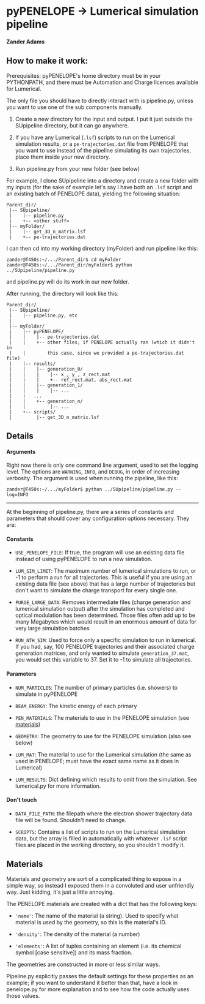 # pyPENELOPE -> Lumerical simulation pipeline
#### Zander Adams

## How to make it work:

Prerequisites: pyPENELOPE's home directory must be in your PYTHONPATH, and
there must be Automation and Charge licenses available for Lumerical.

The only file you should have to directly interact with is pipeline.py, unless
you want to use one of the sub components manually. 

1. Create a new directory for the input and output. I put it just outside the
SUpipeline directory, but it can go anywhere. 

2. If you have any Lumerical (`.lsf`) scripts to run on the Lumerical
simulation results, or a `pe-trajectories.dat` file from PENELOPE that you want
to use instead of the pipeline simulating its own trajectories, place them
inside your new directory.

3. Run pipeline.py from your new folder (see below)

For example, I clone SUpipeline into a directory and create a new folder with
my inputs (for the sake of example let's say I have both an `.lsf` script and an
existing batch of PENELOPE data), yielding the following situation:

```
Parent_dir/
 |-- SUpipeline/
 |    |-- pipeline.py
 |    +-- <other stuff>
 |-- myFolder/
 |    |-- get_3D_n_matrix.lsf
 |    +-- pe-trajectories.dat
```

I can then cd into my working directory (myFolder) and run pipeline like this:

```console
zander@T450s:~/.../Parent_dir$ cd myFolder
zander@T450s:~/.../Parent_dir/myFolder$ python ../SUpipeline/pipeline.py
```

and pipeline.py will do its work in our new folder.

After running, the directory will look like this:
```
Parent_dir/
 |-- SUpipeline/
 |    |-- pipeline.py, etc
 |
 |-- myFolder/
 |    |-- pyPENELOPE/
 |    |    |-- pe-trajectories.dat
 |    |    +-- other files, if PENELOPE actually ran (which it didn't in
 |    |        this case, since we provided a pe-trajectories.dat file) 
 |    |-- results/
 |    |    |-- generation_0/
 |    |    |    |-- x_, y_, z_rect.mat
 |    |    |    +-- ref_rect.mat, abs_rect.mat
 |    |    |-- generation_1/
 |    |    |    |-- ...
 |    |   ... 
 |    |    +-- generation_n/
 |    |         |-- ...
 |    +-- scripts/
 |         |-- get_3D_n_matrix.lsf

```


## Details

#### Arguments

Right now there is only one command line argument, used to set the logging
level. The options are `WARNING`, `INFO`, and `DEBUG`, in order of increasing
verbosity. The argument is used when running the pipeline, like this:

```console
zander@T450s:~/.../myFolder$ python ../SUpipeline/pipeline.py --log=INFO
```
---
At the beginning of pipeline.py, there are a series of constants and parameters
that should cover any configuration options necessary. They are:

#### Constants

* `USE_PENELOPE_FILE`: If true, the program will use an existing data file
instead of using pyPENELOPE to run a new simulation.

* `LUM_SIM_LIMIT`: The maximum number of lumerical simulations to run, or -1
to perform a run for all trajectories. This is useful if you are using an
existing data file (see above) that has a large number of trajectories but
don't want to simulate the charge transport for every single one.

* `PURGE_LARGE_DATA`: Removes intermediate files (charge generation and 
lumerical simulation output) after the simulation has completed and optical 
modulation has been determined. Those files often add up to be many Megabytes
which would result in an enormous amount of data for very large simulation
batches

* `RUN_NTH_SIM`: Used to force only a specific simulation to run in lumerical.
If you had, say, 100 PENELOPE trajectories and their associated charge
generation matrices, and only wanted to simulate `generation_37.mat`, you would
set this variable to 37\. Set it to -1 to simulate all trajectories.

#### Parameters
* `NUM_PARTICLES`: The number of primary particles (i.e. showers) to simulate
in pyPENELOPE

* `BEAM_ENERGY`: The kinetic energy of each primary

* `PEN_MATERIALS`: The materials to use in the PENELOPE simulation (see
[materials](#materials))

* `GEOMETRY`: The geometry to use for the PENELOPE simulation (also see below)

* `LUM_MAT`: The material to use for the Lumerical simulation (the same
as used in PENELOPE; must have the exact same name as it does in Lumerical)

* `LUM_RESULTS`: Dict defining which results to omit from the simulation. See
lumerical.py for more information.

#### Don't touch

* `DATA_FILE_PATH`: the filepath where the electron shower trajectory data
file will be found. Shouldn't need to change.

* `SCRIPTS`: Contains a list of scripts to run on the Lumerical simulation
data, but the array is filled in automatically with whatever `.lsf` script
files are placed in the working directory, so you shouldn't modify it.

## Materials

Materials and geometry are sort of a complicated thing to expose in a simple
way, so instead I exposed them in a convoluted and user unfriendly way. Just
kidding, it's just a little annoying.

The PENELOPE materials are created with a dict that has the following keys:

* `'name'`: The name of the material (a string). Used to specify what material
is used by the geometry, so this is the material's ID.

* `'density'`: The density of the material (a number)

* `'elements'`: A list of tuples containing an element (i.e. its chemical
symbol [case sensitive]) and its mass fraction.

The geometries are constructed in more or less similar ways.

Pipeline.py explicitly passes the default settings for these properties as an
example; if you want to understand it better than that, have a look in
penelope.py for more explanation and to see how the code actually uses those
values.
